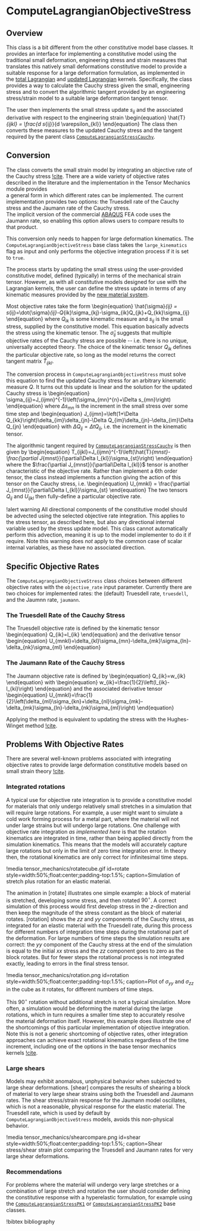 # ComputeLagrangianObjectiveStress

## Overview

This class is a bit different from the other constitutive model
base classes.  It provides an interface for implementing a constitutive
model using the traditional small deformation, engineering stress 
and strain measures that translates this natively small deformations
constitutive model to provide a suitable response for a large 
deformation formulation, as implemented in the 
[total Lagrangian](TotalLagrangianStressDivergence.md)
and [updated Lagrangian](UpdatedLagrangianStressDivergence.md) kernels.
Specifically, the class provides a way to calculate the Cauchy stress
given the small, engineering stress and to convert the algorithmic tangent
provided by an engineering stress/strain model to a suitable
large deformation tangent tensor.

The user then implements the small stress update $s_{ij}$ and the
associated derivative with respect to the engineering strain
\begin{equation}
      \hat{T}_{ijkl} = \frac{d s_{ij}}{d \varepsilon_{kl}}
\end{equation}
The class then converts these measures to the updated Cauchy stress
and the tangent required by the parent class
[`ComputeLagrangianStressCauchy`](ComputeLagrangianStressCauchy.md).

## Conversion

The class converts the small strain model by integrating an objective
rate of the Cauchy stress [!cite](simo2006computational).
There are a wide variety of objective rates described in the literature
and the implementation in the Tensor Mechanics module provides  
a general form in which different rates can be implemented.
The current implementation provides two options: the Truesdell rate of the
Cauchy stress and the Jaumann rate of the Cauchy stress.  
The implicit version of the commercial [ABAQUS](https://www.3ds.com/products-services/simulia/products/abaqus/)
FEA code uses the Jaumann rate, so enabling this option allows users to
compare results to that product.

This conversion only needs to happen for large deformation kinematics.
The `ComputeLagrangianObjectiveStress` base class takes the
`large_kinematics` flag as input and only performs the 
objective integration process if it is set to `true`.

The process starts by updating the small stress using the user-provided
constitutive model, defined (typically) in terms of the 
mechanical strain tensor.  However, as with all constitutive models
designed for use with the Lagrangian kernels, the user can define the
stress update in terms of any kinematic measures provided
by the [new material system](NewMaterialSystem.md).

Most objective rates take the form
\begin{equation}
      \hat{\sigma}_{ij} = s_{ij}=\dot{\sigma}_{ij}-Q_{ik}\sigma_{kj}-\sigma_{ik}Q_{jk}+Q_{kk}\sigma_{ij}
\end{equation}
where $Q_{ik}$ is some kinematic measure and $s_{ij}$ is the small stress, 
supplied by the constitutive model.  This equation basically
advects the stress using the kinematic tensor.
The $\hat{\sigma}_{ij}$
suggests that multiple objective rates of the Cauchy stress are possible -- 
i.e. there is no unique, universally accepted theory.
The choice of the kinematic tensor $Q_{ik}$ defines the 
particular objective rate, so long as the model returns the correct tangent
matrix $\hat{T}_{ijkl}$.

The conversion process in `ComputeLagrangianObjectiveStress` must solve this
equation to find the updated Cauchy stress for an arbitrary kinematic
measure $Q$.
It turns out this update is linear and the solution for the updated Cauchy stress
is
\begin{equation}
      \sigma_{ij}=J_{ijmn}^{-1}\left(\sigma_{mn}^{n}+\Delta s_{mn}\right)
\end{equation}
where $\Delta s_{mn}$ is the increment in the small stress over some time 
step and
\begin{equation}
      J_{ijmn}=\left(1+\Delta Q_{kk}\right)\delta_{im}\delta_{jn}-\Delta Q_{im}\delta_{jn}-\delta_{im}\Delta Q_{jn}
\end{equation}
with $\Delta Q_{ij} = \Delta t Q_{ij}$, i.e. the increment in the kinematic tensor.

The algorithmic tangent required by [`ComputeLagrangianStressCauchy`](ComputeLagrangianStressCauchy.md)
is then given by 
\begin{equation}
      T_{ijkl}=J_{ijmn}^{-1}\left(\hat{T}_{mnst}-\frac{\partial J_{mnst}}{\partial\Delta l_{kl}}\sigma_{st}\right)
\end{equation}
where the $\frac{\partial J_{mnst}}{\partial\Delta l_{kl}}$ tensor is another characteristic of the objective rate.
Rather than implement a 6th order tensor, the class instead implements a function giving the action of 
this tensor on the Cauchy stress, i.e.
\begin{equation}
      U_{mnkl} = \frac{\partial J_{mnst}}{\partial\Delta l_{kl}}\sigma_{st}
\end{equation}
The two tensors $Q_{ij}$ and $U_{ijkl}$ then fully-define a particular objective rate.

!alert warning
All directional components of the constitutive model should be advected using the selected
objective rate integration.  This applies to the stress tensor, as described here,
but also any directional internal variable used by the stress update model.
This class cannot automatically perform this advection, meaning it is up to the model
implementer to do it if require.  Note this warning does *not* apply to the 
common case of scalar internal variables, as these have no associated direction.

## Specific Objective Rates

The `ComputeLagrangianObjectiveStress` class choices between different objective rates with the `objective_rate`
input parameter.  Currently there are two choices for implemented rates: the (default) Truesdell rate, `truesdell`,
and the Jaumnn rate, `jaumann`.

### The Truesdell Rate of the Cauchy Stress

The Truesdell objective rate is defined by the kinematic tensor
\begin{equation}
      Q_{ik}=l_{ik}
\end{equation}
and the derivative tensor
\begin{equation}
      U_{mnkl}=\delta_{kl}\sigma_{mn}-\delta_{mk}\sigma_{ln}-\delta_{nk}\sigma_{ml}
\end{equation}

### The Jaumann Rate of the Cauchy Stress

The Jaumann objective rate is defined by 
\begin{equation}
      Q_{ik}=w_{ik}
\end{equation}
with 
\begin{equation}
      w_{ik}=\frac{1}{2}\left(l_{ik}-l_{ki}\right)
\end{equation}
and the associated derivative tensor
\begin{equation}
      U_{mnkl}=\frac{1}{2}\left(\delta_{ml}\sigma_{kn}+\delta_{nl}\sigma_{mk}-\delta_{mk}\sigma_{ln}-\delta_{nk}\sigma_{ml}\right)
\end{equation}

Applying the method is equivalent to updating the stress with the Hughes-Winget
method [!cite](hughes1980finite).

## Problems With Objective Rates

There are several well-known problems associated with integrating objective rates to provide large deformation constitutive models
based on small strain theory [!cite](simo2006computational,bavzant2014energy).

### Integrated rotations

A typical use for objective rate integration is to provide a constitutive model for materials that only undergo relatively small
stretches in a simulation that will require large rotations.  For example, a user might want to simulate 
a cold work forming process for a metal part, where the material will not under large strains but will undergo large rotations.
One challenge with objective rate integration *as implemented here* is that the rotation kinematics are integrated in time, rather
than being applied directly from the simulation kinematics.  This means that the models will accurately capture large rotations
but only in the limit of zero time integration error.  In theory then, the rotational kinematics are only correct for infinitesimal 
time steps.

!media tensor_mechanics/rotatecube.gif
       id=rotate
       style=width:50%;float:center;padding-top:1.5%;
       caption=Simulation of stretch plus rotation for an elastic material.

The animation in [rotate] illustrates one simple example: a block of material is stretched, developing some stress, and then rotated $90^\circ$.
A correct simulation of this process would first develop stress in the $z$-direction and then keep the magnitude of the stress constant as the
block of material rotates. 
[rotation] shows the $zz$ and $yy$ components of the Cauchy stress, as integrated for an elastic material with the Truesdell rate, during this 
process for different numbers of integration time steps during the rotational part of the deformation.  For large numbers of time
steps the simulation results are correct: the $yy$ component of the Cauchy stress at the end of the simulation is equal to the initial $xx$ stress
and the $zz$ component goes to zero as the block rotates.  But for fewer steps the rotational process is not integrated exactly, leading to errors in the
final stress tensor.

!media tensor_mechanics/rotation.png
       id=rotation
       style=width:50%;float:center;padding-top:1.5%;
       caption=Plot of $\sigma_{yy}$ and $\sigma_{zz}$ in the cube as it rotates, for different numbers of time steps.

This $90^\circ$ rotation without additional stretch is not a typical simulation.  More often, a simulation would be deforming the material
during the large rotations, which in turn requires a smaller time step to accurately resolve the material deformation itself.  However, this
example does illustrate one of the shortcomings of this particular implementation of objective integration.
Note this is not a generic shortcoming of objective rates, other integration approaches can achieve exact rotational kinematics
regardless of the time increment, including one of the options in the base tensor mechanics kernels [!cite](rashid1993incremental).

### Large shears

Models may exhibit anomalous, unphysical behavior when subjected to large shear deformations.  [shear] compares the results of
shearing a block of material to very large shear strains using both the Truesdell and Jaumann rates.  The 
shear stress/strain response for the Jaumann model oscillates, which is not a reasonable, physical response for the
elastic material.  The Truesdell rate, which is used by default by `ComputeLagrangianObjectiveStress` models, avoids
this non-physical behavior.

!media tensor_mechanics/shearcompare.png
       id=shear
       style=width:50%;float:center;padding-top:1.5%;
       caption=Shear stress/shear strain plot comparing the Truesdell and Jaumann rates for very large shear deformations.

### Recommendations

For problems where the material will undergo very large stretches or a combination of large stretch and rotation the user
should consider defining the constitutive response with a hyperelastic formulation, for example using the
[`ComputeLagrangianStressPK1`](ComputeLagrangianStressPK1.md) or [`ComputeLagrangianStressPK2`](ComputeLagrangianStressPK2.md)
base classes.

!bibtex bibliography

